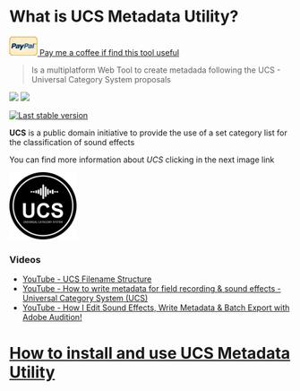 # What is UCS Metadata Utility?

<a target="_blank" href="https://www.paypal.com/paypalme/jorserp"><img src="images/PayPal.png" />&nbsp;Pay me a coffee if find this tool useful</a>

> Is a multiplatform Web Tool to create metadada following the UCS - Universal Category System proposals

![](https://img.shields.io/static/v1?label=&message=Windows&color=blue)
![](https://img.shields.io/static/v1?label=&message=macOS&color=success)

<a href="https://github.com/J0rgeSerran0/UcsMetadataUtility/releases/tag/v1.1.0" target="_blank">![Last stable version](https://img.shields.io/static/v1?label=Last&nbsp;stable&nbsp;version&message=v1.1.0&color=2bf)</a>

**UCS** is a public domain initiative to provide the use of a set category list for the classification of sound effects

You can find more information about *UCS* clicking in the next image link

<a target="_blank" href="https://universalcategorysystem.com/"><img src="images/ucs_black_small.png" width="120" /></a>

### Videos
* <a href="https://www.youtube.com/watch?v=0s3ioIbNXSM">YouTube - UCS Filename Structure</a>
* <a href="https://www.youtube.com/watch?v=5WRlLx-yDOI">YouTube - How to write metadata for field recording & sound effects - Universal Category System (UCS)</a>
* <a href="https://www.youtube.com/watch?v=JOK3im2AGvE">YouTube - How I Edit Sound Effects, Write Metadata & Batch Export with Adobe Audition!</a>

# [How to install and use UCS Metadata Utility](https://github.com/J0rgeSerran0/UcsMetadataUtility/wiki)
